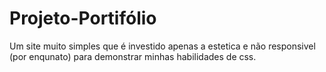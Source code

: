 # Projeto-Portifólio
 Um site muito simples que é investido apenas a estetica e não responsivel (por enqunato) para demonstrar minhas habilidades de css. 
